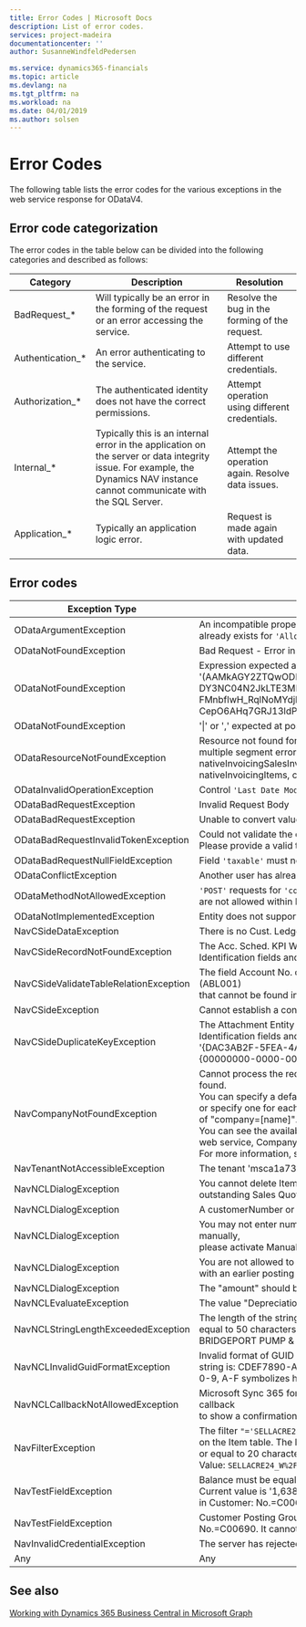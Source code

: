 ```yaml
---
title: Error Codes | Microsoft Docs
description: List of error codes.
services: project-madeira
documentationcenter: ''
author: SusanneWindfeldPedersen

ms.service: dynamics365-financials
ms.topic: article
ms.devlang: na
ms.tgt_pltfrm: na
ms.workload: na
ms.date: 04/01/2019
ms.author: solsen
---
```


# Error Codes
The following table lists the error codes for the various exceptions in the web service response for ODataV4.

## Error code categorization
The error codes in the table below can be divided into the following categories and described as follows:

|Category|Description|Resolution|
|--------|-----------|----------|
|BadRequest_*|Will typically be an error in the forming of the request or an error accessing the service.|Resolve the bug in the forming of the request.|
|Authentication_*|An error authenticating to the service.|Attempt to use different credentials.|
|Authorization_*|The authenticated identity does not have the correct permissions.|Attempt operation using different credentials.|
|Internal_*|Typically this is an internal error in the application on the server or data integrity issue. For example, the Dynamics NAV instance cannot communicate with the SQL Server.|Attempt the operation again. Resolve data issues.|
|Application_*|Typically an application logic error.|Request is made again with updated data.|


## Error codes

|Exception Type |Error Message |Error Code|
|---------------|--------------|----------|
|ODataArgumentException|An incompatible property definition<br> already exists for `'Allowed_Companies_0.Name'`|BadRequest_InvalidRequestUrl|
|ODataNotFoundException|Bad Request - Error in query syntax|BadRequest_NotFound|
|ODataNotFoundException|Expression expected at position 153 in '(AAMkAGY2ZTQwODIwLTNkOWYtN<br>DY3NC04N2JkLTE3MDEyNzlkM2VkOQBGAAAAAAD<br>FMnbflwH_RqlNoMYdjhvBBwCepO6AHq7GRJ13ldPngx5BAAAAAAEcAA<br>CepO6AHq7GRJ13ldPngx5BAAAGZyTmAAA=)'|BadRequest_NotFound|
|ODataNotFoundException|'\|' or ',' expected at position 3 in (GUID)|BadRequest_NotFound|
|ODataResourceNotFoundException|Resource not found for the segment `'OfficeAppResourceRegistrations'` <br>multiple segment errors (Company, v1.0, nativeInvoicingSalesInvoices,metadata,<br>nativeInvoicingItems, companies,company etc.)|BadRequest_ResourceNotFound|
|ODataInvalidOperationException|Control `'Last Date Modified'` is read-only|BadRequest_InvalidOperation|
|ODataBadRequestException|Invalid Request Body|BadRequest|
|ODataBadRequestException|Unable to convert value to Date|BadRequest|
|ODataBadRequestInvalidTokenException|Could not validate the client concurrency token required by the service.<br> Please provide a valid token in the client request.|BadRequest_InvalidToken|
|ODataBadRequestNullFieldException|Field `'taxable'` must not be blank or empty.|BadRequest_RequiredParamNotProvided|
|ODataConflictException|Another user has already changed the record.|Request_EntityChanged|
|ODataMethodNotAllowedException|`'POST'` requests for `'companies'` of EdmType `'Entity'` <br>are not allowed within Microsoft Dynamics NAV OData web services.|BadRequest_MethodNotAllowed|
|ODataNotImplementedException|Entity does not support bound actions|BadRequest_MethodNotImplemented|
|NavCSideDataException|There is no Cust. Ledger Entry within the filter.|Internal_DataNotFoundFilter|
|NavCSideRecordNotFoundException|The Acc. Sched. KPI Web srv. Setup does not exist.<br> Identification fields and values: Primary Key=''|Internal_RecordNotFound|
|NavCSideValidateTableRelationException|The field Account No. of table Gen. Journal Line contains a value (ABL001)<br> that cannot be found in the related table (Vendor).|Internal_InvalidTableRelation|
|NavCSideException|Cannot establish a connection to the SQL Server/Database. |Internal_ServerError|
|NavCSideDuplicateKeyException|The Attachment Entity Buffer already exists. <br>Identification fields and values: Document Id=<br>'{DAC3AB2F-5FEA-4AD2-A663-EF832F270A7B}',Id='<br>{00000000-0000-0000-0000-000000000000}' |Internal_EntityWithSameKeyExists|
|NavCompanyNotFoundException|Cannot process the request because the default company cannot be found. <br>You can specify a default company in the service configuration file, <br>or specify one for each tenant, or you can add a query string in the form of "company=[name]". <br>You can see the available companies by accessing the default OData web service, Company. <br>For more information, see "OData Web Services" in Help|Internal_CompanyNotFound|
|NavTenantNotAccessibleException|The tenant 'msca1a7355t05263373' is not accessible|Internal_TenantUnavailable|
|NavNCLDialogException|You cannot delete Item 1000 because there is at least one <br>outstanding Sales Quote that includes this item.|Application_DialogException|
|NavNCLDialogException|A customerNumber or a customerID must be provided.|Application_DialogException| 
|NavNCLDialogException|You may not enter numbers manually. If you want to enter numbers manually,<br> please activate Manual Nos. in No. Series FA.|Application_DialogException| 
|NavNCLDialogException|You are not allowed to apply and post an entry to an entry<br> with an earlier posting date.|Application_DialogException| 
|NavNCLDialogException|The "amount" should be a negative number.|Application_DialogException| 
|NavNCLEvaluateException|The value "Depreciation" cannot be evaluated into type Option.|Application_EvaluateException|
|NavNCLStringLengthExceededException|The length of the string is 57, but it must be less than or <br>equal to 50 characters. Value: JACKSBORO PUMP & SPECIALTY <br>BRIDGEPORT PUMP & SUPPLY, INC. |Application_StringExceededLength|
|NavNCLInvalidGuidFormatException|Invalid format of GUID string. The correct format of the GUID <br>string is: CDEF7890-ABCD-0123-1234-567890ABCDEF where<br> 0-9, A-F symbolizes hexadecimal digits.|Application_InvalidGUID|
|NavNCLCallbackNotAllowedException|Microsoft Sync 365 for fin Data services attempted to issue a client callback <br>to show a confirmation dialog box. We found an item with the description |Application_CallbackNotAllowed|
|NavFilterException|The filter `"='SELLACRE24_W%2FOORINGS'"` is not valid for the No. field<br> on the Item table. The length of the string is 22, but it must be less than or equal to 20 characters.<br> Value: `SELLACRE24_W%2FOORINGS`|Application_FilterErrorException|
|NavTestFieldException|Balance must be equal to '0'  in G/L Account: No.=10100. <br>Current value is '1,638.4'. Customer Posting Group must have a value<br> in Customer: No.=C00690. It cannot be zero or empty.|Application_FieldValidationException|
|NavTestFieldException|Customer Posting Group must have a value in Customer:<br> No.=C00690. It cannot be zero or empty.|Application_FieldValidationException|
|NavInvalidCredentialException|The server has rejected the client credentials|Authenciation_InvalidCredentials|
|Any|Any|Unknown|

## See also
[Working with Dynamics 365 Business Central in Microsoft Graph](resources/dynamics_overview.md) 
